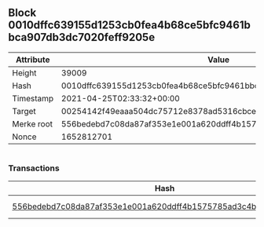 ## Block 0010dffc639155d1253cb0fea4b68ce5bfc9461bbca907db3dc7020feff9205e

Attribute | Value
--- | ---
Height | 39009
Hash | 0010dffc639155d1253cb0fea4b68ce5bfc9461bbca907db3dc7020feff9205e
Timestamp | 2021-04-25T02:33:32+00:00
Target | 00254142f49eaaa504dc75712e8378ad5316cbcead634704b3734b6271167cc4
Merke root | 556bedebd7c08da87af353e1e001a620ddff4b1575785ad3c4bf2d7700f183a8
Nonce | 1652812701

```

```

### Transactions

Hash | Amount
--- | ---
[556bedebd7c08da87af353e1e001a620ddff4b1575785ad3c4bf2d7700f183a8](556bedebd7c08da87af353e1e001a620ddff4b1575785ad3c4bf2d7700f183a8.md) | 10.00000000 SKEPTI 
